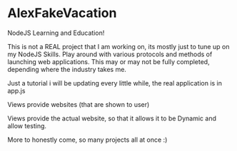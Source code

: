 # AlexFakeVacation
NodeJS Learning and Education!

This is not a REAL project that I am working on, its mostly just to tune up on my NodeJS Skills.
Play around with various protocols and methods of launching web applications. This may or may not be fully completed, depending where the industry takes me. 


Just a tutorial i will be updating every little while, the real application is in app.js 

Views provide websites (that are shown to user)


Views provide the actual website, so that it allows it to be Dynamic and allow testing. 

More to honestly come, so many projects all at once :)
